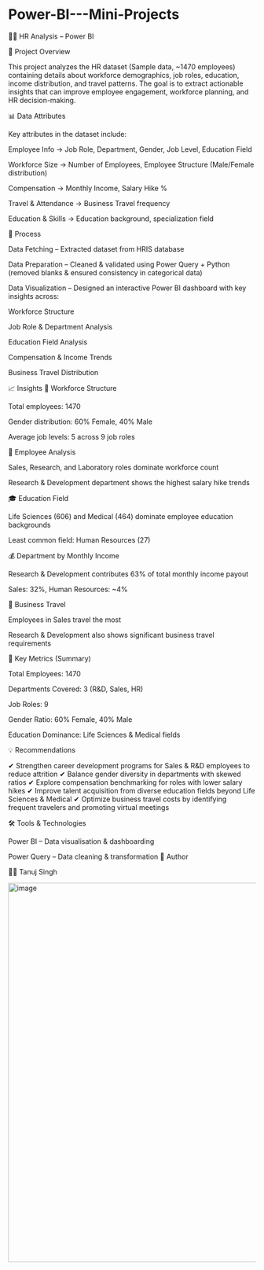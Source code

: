 # Power-BI---Mini-Projects
👩‍💼 HR Analysis – Power BI

📌 Project Overview

This project analyzes the HR dataset (Sample data, ~1470 employees) containing details about workforce demographics, job roles, education, income distribution, and travel patterns. The goal is to extract actionable insights that can improve employee engagement, workforce planning, and HR decision-making.

📊 Data Attributes

Key attributes in the dataset include:

Employee Info → Job Role, Department, Gender, Job Level, Education Field

Workforce Size → Number of Employees, Employee Structure (Male/Female distribution)

Compensation → Monthly Income, Salary Hike %

Travel & Attendance → Business Travel frequency

Education & Skills → Education background, specialization field

🔄 Process

Data Fetching – Extracted dataset from HRIS database

Data Preparation – Cleaned & validated using Power Query + Python (removed blanks & ensured consistency in categorical data)

Data Visualization – Designed an interactive Power BI dashboard with key insights across:

Workforce Structure

Job Role & Department Analysis

Education Field Analysis

Compensation & Income Trends

Business Travel Distribution

📈 Insights
👥 Workforce Structure

Total employees: 1470

Gender distribution: 60% Female, 40% Male

Average job levels: 5 across 9 job roles

💼 Employee Analysis

Sales, Research, and Laboratory roles dominate workforce count

Research & Development department shows the highest salary hike trends

🎓 Education Field

Life Sciences (606) and Medical (464) dominate employee education backgrounds

Least common field: Human Resources (27)

💰 Department by Monthly Income

Research & Development contributes 63% of total monthly income payout

Sales: 32%, Human Resources: ~4%

🛫 Business Travel

Employees in Sales travel the most

Research & Development also shows significant business travel requirements

📌 Key Metrics (Summary)

Total Employees: 1470

Departments Covered: 3 (R&D, Sales, HR)

Job Roles: 9

Gender Ratio: 60% Female, 40% Male

Education Dominance: Life Sciences & Medical fields

💡 Recommendations

✔ Strengthen career development programs for Sales & R&D employees to reduce attrition
✔ Balance gender diversity in departments with skewed ratios
✔ Explore compensation benchmarking for roles with lower salary hikes
✔ Improve talent acquisition from diverse education fields beyond Life Sciences & Medical
✔ Optimize business travel costs by identifying frequent travelers and promoting virtual meetings

🛠️ Tools & Technologies

Power BI – Data visualisation & dashboarding

Power Query – Data cleaning & transformation
📌 Author

👩‍💻 Tanuj Singh



<img width="1316" height="772" alt="image" src="https://github.com/user-attachments/assets/72c00dff-16c3-4de1-ab31-738ed3abba30" />






